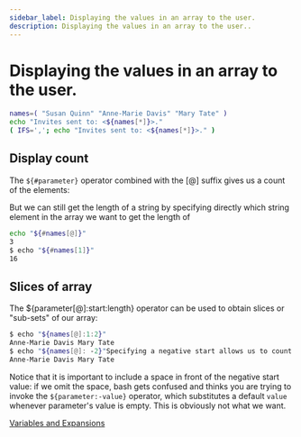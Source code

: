 ```yaml
---
sidebar_label: Displaying the values in an array to the user.
description: Displaying the values in an array to the user..
---
```


# Displaying the values in an array to the user.

```bash
names=( "Susan Quinn" "Anne-Marie Davis" "Mary Tate" )
echo "Invites sent to: <${names[*]}>."
( IFS=','; echo "Invites sent to: <${names[*]}>." )
```

## Display count

The `${#parameter}` operator combined with the [@] suffix gives us a count of the elements:

But we can still get the length of a string by specifying directly which string element in the array we want to get the length of

```bash
echo "${#names[@]}"
3
$ echo "${#names[1]}"
16
```

## Slices of array

The ${parameter[@]:start:length} operator can be used to obtain slices or "sub-sets" of our array:

```bash
$ echo "${names[@]:1:2}"
Anne-Marie Davis Mary Tate
$ echo "${names[@]: -2}"Specifying a negative start allows us to count backwards from the end!
Anne-Marie Davis Mary Tate
```

Notice that it is important to include a space in front of the negative start value: if we omit the space, bash gets confused and thinks you are trying to invoke the `${parameter:-value}` operator, which substitutes a default `value` whenever parameter's value is empty. This is obviously not what we want.

[Variables and Expansions](https://guide.bash.academy/expansions/#toc5)